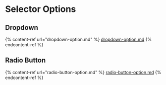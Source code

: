 # Selector Options

## Dropdown

{% content-ref url="dropdown-option.md" %}
[dropdown-option.md](dropdown-option.md)
{% endcontent-ref %}

## Radio Button

{% content-ref url="radio-button-option.md" %}
[radio-button-option.md](radio-button-option.md)
{% endcontent-ref %}
